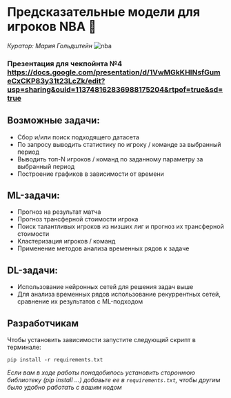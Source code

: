 # Предсказательные модели для игроков NBA :basketball:
*Куратор: Мария Гольдштейн*
![nba](https://user-images.githubusercontent.com/1524073/193713749-d0c6188e-20c3-43b0-8ecb-3d8792501ce1.jpeg)

### Презентация для чекпойнта №4 https://docs.google.com/presentation/d/1VwMGkKHINsfGumeCxCKP83y31t23LcZk/edit?usp=sharing&ouid=113748162836988175204&rtpof=true&sd=true
## Возможные задачи:
- Сбор и/или поиск подходящего датасета
- По запросу выводить статистику по игроку / команде за выбранный период
- Выводить топ-N игроков / команд по заданному параметру за выбранный период
- Построение графиков в зависимости от времени
## ML-задачи:
- Прогноз на результат матча
- Прогноз трансферной стоимости игрока
- Поиск талантливых игроков из низших лиг и прогноз их трансферной стоимости
- Кластеризация игроков / команд
- Применение методов анализа временных рядов к задаче
## DL-задачи:
- Использование нейронных сетей для решения задач выше 
- Для анализа временных рядов использование рекуррентных сетей, сравнение их результатов с ML-подходом

## Разработчикам

Чтобы установить зависимости запустите следующий скрипт в терминале:

```
pip install -r requirements.txt
```

*Если вам в ходе работы понадобилось установить стороннюю библиотеку (pip install ...) добавьте ее в `requirements.txt`, чтобы другим было удобно работать с вашим кодом*
